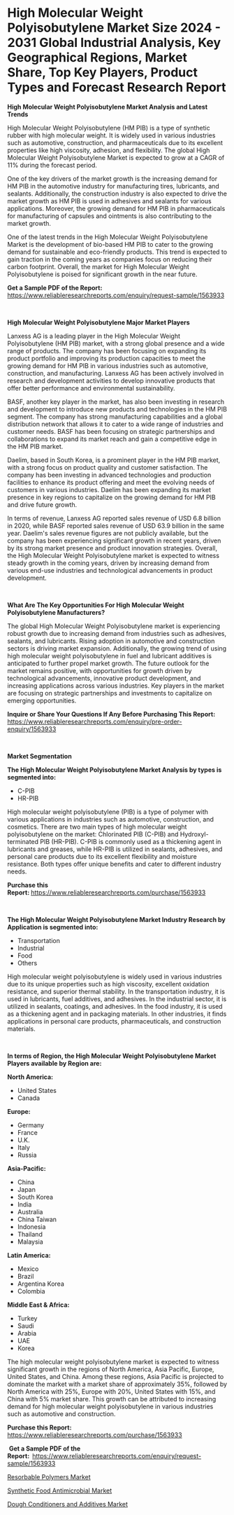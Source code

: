<p><h1>High Molecular Weight Polyisobutylene Market Size 2024 - 2031 Global Industrial Analysis, Key Geographical Regions, Market Share, Top Key Players, Product Types and Forecast Research Report</h1></p><p><strong>High Molecular Weight Polyisobutylene Market Analysis and Latest Trends</strong></p>
<p><p>High Molecular Weight Polyisobutylene (HM PIB) is a type of synthetic rubber with high molecular weight. It is widely used in various industries such as automotive, construction, and pharmaceuticals due to its excellent properties like high viscosity, adhesion, and flexibility. The global High Molecular Weight Polyisobutylene Market is expected to grow at a CAGR of 11% during the forecast period.</p><p>One of the key drivers of the market growth is the increasing demand for HM PIB in the automotive industry for manufacturing tires, lubricants, and sealants. Additionally, the construction industry is also expected to drive the market growth as HM PIB is used in adhesives and sealants for various applications. Moreover, the growing demand for HM PIB in pharmaceuticals for manufacturing of capsules and ointments is also contributing to the market growth.</p><p>One of the latest trends in the High Molecular Weight Polyisobutylene Market is the development of bio-based HM PIB to cater to the growing demand for sustainable and eco-friendly products. This trend is expected to gain traction in the coming years as companies focus on reducing their carbon footprint. Overall, the market for High Molecular Weight Polyisobutylene is poised for significant growth in the near future.</p></p>
<p><strong>Get a Sample PDF of the Report:&nbsp;</strong> <a href="https://www.reliableresearchreports.com/enquiry/request-sample/1563933">https://www.reliableresearchreports.com/enquiry/request-sample/1563933</a></p>
<p>&nbsp;</p>
<p><strong>High Molecular Weight Polyisobutylene Major Market Players</strong></p>
<p><p>Lanxess AG is a leading player in the High Molecular Weight Polyisobutylene (HM PIB) market, with a strong global presence and a wide range of products. The company has been focusing on expanding its product portfolio and improving its production capacities to meet the growing demand for HM PIB in various industries such as automotive, construction, and manufacturing. Lanxess AG has been actively involved in research and development activities to develop innovative products that offer better performance and environmental sustainability.</p><p>BASF, another key player in the market, has also been investing in research and development to introduce new products and technologies in the HM PIB segment. The company has strong manufacturing capabilities and a global distribution network that allows it to cater to a wide range of industries and customer needs. BASF has been focusing on strategic partnerships and collaborations to expand its market reach and gain a competitive edge in the HM PIB market.</p><p>Daelim, based in South Korea, is a prominent player in the HM PIB market, with a strong focus on product quality and customer satisfaction. The company has been investing in advanced technologies and production facilities to enhance its product offering and meet the evolving needs of customers in various industries. Daelim has been expanding its market presence in key regions to capitalize on the growing demand for HM PIB and drive future growth.</p><p>In terms of revenue, Lanxess AG reported sales revenue of USD 6.8 billion in 2020, while BASF reported sales revenue of USD 63.9 billion in the same year. Daelim's sales revenue figures are not publicly available, but the company has been experiencing significant growth in recent years, driven by its strong market presence and product innovation strategies. Overall, the High Molecular Weight Polyisobutylene market is expected to witness steady growth in the coming years, driven by increasing demand from various end-use industries and technological advancements in product development.</p></p>
<p>&nbsp;</p>
<p><strong>What Are The Key Opportunities For High Molecular Weight Polyisobutylene Manufacturers?</strong></p>
<p><p>The global High Molecular Weight Polyisobutylene market is experiencing robust growth due to increasing demand from industries such as adhesives, sealants, and lubricants. Rising adoption in automotive and construction sectors is driving market expansion. Additionally, the growing trend of using high molecular weight polyisobutylene in fuel and lubricant additives is anticipated to further propel market growth. The future outlook for the market remains positive, with opportunities for growth driven by technological advancements, innovative product development, and increasing applications across various industries. Key players in the market are focusing on strategic partnerships and investments to capitalize on emerging opportunities.</p></p>
<p><strong>Inquire or Share Your Questions If Any Before Purchasing This Report:</strong> <a href="https://www.reliableresearchreports.com/enquiry/pre-order-enquiry/1563933">https://www.reliableresearchreports.com/enquiry/pre-order-enquiry/1563933</a></p>
<p>&nbsp;</p>
<p><strong>Market Segmentation</strong></p>
<p><strong>The High Molecular Weight Polyisobutylene Market Analysis by types is segmented into:</strong></p>
<p><ul><li>C-PIB</li><li>HR-PIB</li></ul></p>
<p><p>High molecular weight polyisobutylene (PIB) is a type of polymer with various applications in industries such as automotive, construction, and cosmetics. There are two main types of high molecular weight polyisobutylene on the market: Chlorinated PIB (C-PIB) and Hydroxyl-terminated PIB (HR-PIB). C-PIB is commonly used as a thickening agent in lubricants and greases, while HR-PIB is utilized in sealants, adhesives, and personal care products due to its excellent flexibility and moisture resistance. Both types offer unique benefits and cater to different industry needs.</p></p>
<p><strong>Purchase this Report:&nbsp;</strong><a href="https://www.reliableresearchreports.com/purchase/1563933">https://www.reliableresearchreports.com/purchase/1563933</a></p>
<p>&nbsp;</p>
<p><strong>The High Molecular Weight Polyisobutylene Market Industry Research by Application is segmented into:</strong></p>
<p><ul><li>Transportation</li><li>Industrial</li><li>Food</li><li>Others</li></ul></p>
<p><p>High molecular weight polyisobutylene is widely used in various industries due to its unique properties such as high viscosity, excellent oxidation resistance, and superior thermal stability. In the transportation industry, it is used in lubricants, fuel additives, and adhesives. In the industrial sector, it is utilized in sealants, coatings, and adhesives. In the food industry, it is used as a thickening agent and in packaging materials. In other industries, it finds applications in personal care products, pharmaceuticals, and construction materials.</p></p>
<p>&nbsp;</p>
<p><strong>In terms of Region, the High Molecular Weight Polyisobutylene Market Players available by Region are:</strong></p>
<p>
    <p> <strong> North America: </strong>
        <ul>
            <li>United States</li>
            <li>Canada</li>
        </ul>
        </p> 
    <p> <strong> Europe: </strong>
        <ul>
            <li>Germany</li>
            <li>France</li>
            <li>U.K.</li>
            <li>Italy</li>
            <li>Russia</li>
        </ul>
        </p> 
    <p> <strong> Asia-Pacific: </strong>
        <ul>
            <li>China</li>
            <li>Japan</li>
            <li>South Korea</li>
            <li>India</li>
            <li>Australia</li>
            <li>China Taiwan</li>
            <li>Indonesia</li>
            <li>Thailand</li>
            <li>Malaysia</li>
        </ul>
        </p> 
    <p> <strong> Latin America: </strong>
        <ul>
            <li>Mexico</li>
            <li>Brazil</li>
            <li>Argentina Korea</li>
            <li>Colombia</li>
        </ul>
        </p> 
    <p> <strong> Middle East & Africa: </strong>
        <ul>
            <li>Turkey</li>
            <li>Saudi</li>
            <li>Arabia</li>
            <li>UAE</li>
            <li>Korea</li>
        </ul>
    </p>
    </p>
<p><p>The high molecular weight polyisobutylene market is expected to witness significant growth in the regions of North America, Asia Pacific, Europe, United States, and China. Among these regions, Asia Pacific is projected to dominate the market with a market share of approximately 35%, followed by North America with 25%, Europe with 20%, United States with 15%, and China with 5% market share. This growth can be attributed to increasing demand for high molecular weight polyisobutylene in various industries such as automotive and construction.</p></p>
<p><strong>Purchase this Report: </strong><a href="https://www.reliableresearchreports.com/purchase/1563933">https://www.reliableresearchreports.com/purchase/1563933</a></p>
<p>&nbsp;<strong>Get a Sample PDF of the Report:&nbsp;&nbsp;</strong><a href="https://www.reliableresearchreports.com/enquiry/request-sample/1563933">https://www.reliableresearchreports.com/enquiry/request-sample/1563933</a></p>
<p><strong></strong></p>
<p><p><a href="https://view.publitas.com/reportprime-1/resorbable-polymers-market-research-report-unlocks-analysis-on-the-market-financial-status-market-size-and-market-revenue-upto-2030/">Resorbable Polymers Market</a></p><p><a href="https://view.publitas.com/reportprime-1/synthetic-food-antimicrobial-market-size-2023-2030-global-industrial-analysis-key-geographical-regions-market-share-top-key-players-product-types-and-forecast-research-report/">Synthetic Food Antimicrobial Market</a></p><p><a href="https://view.publitas.com/reportprime-1/dough-conditioners-and-additives-market-size-share-trends-analysis-report-by-application-regional-outlook-competitive-strategies-and-segment-forecasts-2023-2030/">Dough Conditioners and Additives Market</a></p></p>